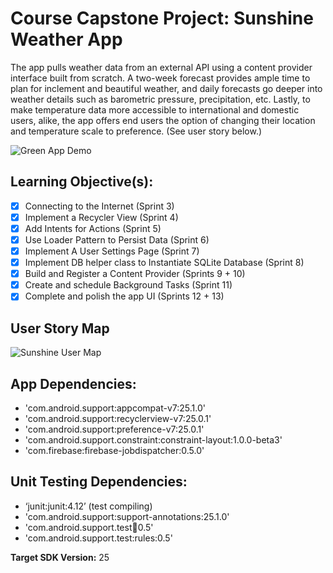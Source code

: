# Course Capstone Project: Sunshine Weather App
The app pulls weather data from an external API using a content provider interface built from scratch. A two-week forecast provides ample time to plan for inclement and beautiful weather, and daily forecasts go deeper into weather details such as barometric pressure, precipitation, etc. Lastly, to make temperature data more accessible to international and domestic users, alike, the app offers end users the option of changing their location and temperature scale to preference. (See user story below.) 

![Green App Demo](https://ucarecdn.com/256828da-254c-4728-bb99-902f943f2562/)

## Learning Objective(s):

- [x] Connecting to the Internet (Sprint 3)
- [x] Implement a Recycler View (Sprint 4) 
- [x] Add Intents for Actions (Sprint 5)
- [x] Use Loader Pattern to Persist Data (Sprint 6)
- [x] Implement A User Settings Page (Sprint 7)
- [x] Implement DB helper class to Instantiate SQLite Database (Sprint 8) 
- [x] Build and Register a Content Provider (Sprints 9 + 10)
- [x] Create and schedule Background Tasks (Sprint 11)
- [x] Complete and polish the app UI (Sprints 12 + 13)

## User Story Map

![Sunshine User Map](https://ucarecdn.com/cb2485d3-f131-4337-86c9-9d9c1a17d813/)


## App Dependencies: 
-	'com.android.support:appcompat-v7:25.1.0'
-	'com.android.support:recyclerview-v7:25.0.1'
-	'com.android.support:preference-v7:25.0.1'
-	'com.android.support.constraint:constraint-layout:1.0.0-beta3'
-	'com.firebase:firebase-jobdispatcher:0.5.0'

## Unit Testing Dependencies: 
-	‘junit:junit:4.12’ (test compiling)
-	'com.android.support:support-annotations:25.1.0'
-	'com.android.support.test:runner:0.5'
-	'com.android.support.test:rules:0.5'

**Target SDK Version:** 25
